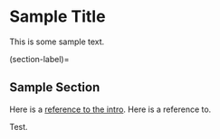 # Sample Title

This is some sample text.

(section-label)=
## Sample Section

Here is a [reference to the intro](intro.md). Here is a reference to[](section-label).

Test.

